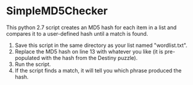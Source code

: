 # SimpleMD5Checker
This python 2.7 script creates an MD5 hash for each item in a list and compares it to a user-defined hash until a match is found.

1) Save this script in the same directory as your list named "wordlist.txt".
2) Replace the MD5 hash on line 13 with whatever you like (it is pre-populated with the hash from the Destiny puzzle).
3) Run the script.
4) If the script finds a match, it will tell you which phrase produced the hash.
